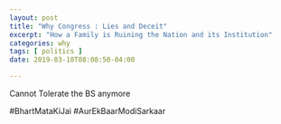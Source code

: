 ```yaml
---
layout: post
title: "Why Congress : Lies and Deceit"
excerpt: "How a Family is Ruining the Nation and its Institution"
categories: why
tags: [ politics ]
date: 2019-03-10T08:08:50-04:00

---
```

Cannot Tolerate the BS anymore


#BhartMataKiJai
#AurEkBaarModiSarkaar
